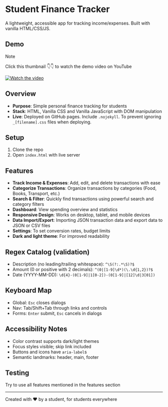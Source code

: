 # Student Finance Tracker

A lightweight, accessible app for tracking income/expenses. Built with vanilla HTML/CSS/JS.

## Demo

> [!NOTE]  
> Click this thumbnail 👇👇 to watch the demo video on YouTube

[![Watch the video](https://img.youtube.com/vi/nLitsZ_2wsQ/sddefault.jpg)](https://youtu.be/nLitsZ_2wsQ)

## Overview

- **Purpose**: Simple personal finance tracking for students
- **Stack**: HTML, Vanilla CSS and Vanilla JavaScript with DOM manipulation
- **Live**: Deployed on GitHub pages. Include `.nojekyll`. To prevent ignoring  `_[filename].css` files when deploying.

## Setup

1. Clone the repo
2. Open `index.html` with live server

## Features

- **Track Income & Expenses**: Add, edit, and delete transactions with ease
- **Categorize Transactions**: Organize transactions by categories (Food, Books, Transport, etc.)
- **Search & Filter**: Quickly find transactions using powerful search and category filters
- **Dashboard**: View spending overview and statistics
- **Responsive Design**: Works on desktop, tablet, and mobile devices
- **Data Import/Export**: Importing JSON transaction data and export data to JSON or CSV files
- **Settings**: To set conversion rates, budget limits
- **Dark and light theme**: For improved readability

## Regex Catalog (validation)

- Description (no leading/trailing whitespace): `^\S(?:.*\S)?$`
- Amount (0 or positive with 2 decimals): `^(0|[1-9]\d*)(\.\d{1,2})?$`
- Date (YYYY-MM-DD): `\d{4}-(0[1-9]|1[0-2])-(0[1-9]|[12]\d|3[01])`

## Keyboard Map

- Global: `Esc` closes dialogs
- Nav: Tab/Shift+Tab through links and controls
- Forms: `Enter` submit, `Esc` cancels in dialogs

## Accessibility Notes

- Color contrast supports dark/light themes
- Focus styles visible; skip link included
- Buttons and icons have `aria-label`s
- Semantic landmarks: header, main, footer

## Testing

Try to use all features mentioned in the features section

---

Created with ❤️ by a student, for students everywhere
